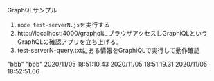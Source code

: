 GraphQLサンプル

1. `node test-serverN.js`を実行する
2. http://localhost:4000/graphqlにブラウザアクセスしGraphiQLというGraphQLの確認アプリを立ち上げる。
3. test-serverN-query.txtにある情報をGraphiQLで実行して動作確認

"bbb" 
"bbb" 
2020/11/05 18:51:10.43 
2020/11/05 18:51:19.31 
2020/11/05 18:52:51.66 
